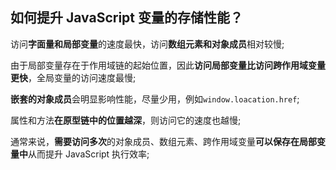 ## 如何提升 JavaScript 变量的存储性能？

访问**字面量和局部变量**的速度最快，访问**数组元素和对象成员**相对较慢;

由于局部变量存在于作用域链的起始位置，因此**访问局部变量比访问跨作用域变量更快**，全局变量的访问速度最慢;

**嵌套的对象成员**会明显影响性能，尽量少用，例如`window.loacation.href`;

属性和方法**在原型链中的位置越深**，则访问它的速度也越慢;

通常来说，**需要访问多次**的对象成员、数组元素、跨作用域变量**可以保存在局部变量中**从而提升 JavaScript 执行效率;